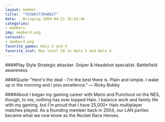 ```yaml
---
layout: member
title:  "TH3WH1T3R4BB1T"
date:   Bringing 2004-04-21 16:54:46
categories:
- members
img: member4.png
carousel:
- member4.png
favorite_games: Halo 2 and 4
favorite_stat: Max level 50 in Halo 3 and Halo 4
---
```

####Play Style
Strategic attacker. Sniper & Headshot specialist. Battlefield awareness.

####Quote
"Here's the deal - I'm the best there is. Plain and simple. I wake up in the morning and I piss excellence." &mdash; Ricky Bobby

####About
I began my gaming career with Mario and Punchout on the NES, though, to me, nothing has ever topped Halo. I balance work and family life with my gaming, but I'm proud that I have 25,000+ Halo multiplayer matches played. As a founding member back in 2004, our LAN parties became what we now know as the Rocket Race Heroes.
